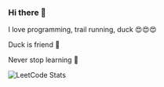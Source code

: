 ### Hi there 👋

I love programming, trail running, duck 😍😍😍

Duck is friend 🦆

Never stop learning 🥰

![LeetCode Stats](https://leetcard.jacoblin.cool/weitheshinobi?theme=dark&font=Exo%202&ext=contest)

